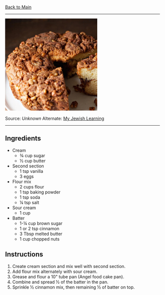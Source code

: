 [Back to Main](/README.md)

---

<img src="/90%20Images/Jewish%20Sour%20Cream%20Coffee%20Cake.png" width="300"/>

Source: *Unknown*
Alternate: [My Jewish Learning](https://www.myjewishlearning.com/recipe/jewish-coffee-cake/)

---
## Ingredients

- Cream
	- ¾ cup sugar
	- ½ cup butter
- Second section
	- 1 tsp vanilla
	- 3 eggs
- Flour mix
	- 2 cups flour
	- 1 tsp baking powder
	- 1 tsp soda
	- ¼ tsp salt
- Sour cream
	- 1 cup
- Batter
	- 1-¼ cup brown sugar
	- 1 or 2 tsp cinnamon
	- 3 Tbsp melted butter
	- 1 cup chopped nuts

## Instructions

1. Create cream section and mix well with second section.
2. Add flour mix alternately with sour cream.
3. Grease and flour a 10" tube pan (Angel food cake pan).
4. Combine and spread ½ of the batter in the pan.
6. Sprinkle ½ cinnamon mix, then remaining ½ of batter on top.

